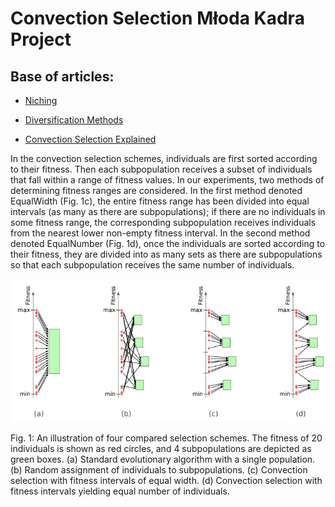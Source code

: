 # Convection Selection Młoda Kadra Project

## Base of articles:

- [Niching](https://drive.google.com/file/d/1XP7q9zo72OYlNCa-IFHaI9lHTtRJomYN/view)

- [Diversification Methods](https://drive.google.com/file/d/1XI1p5CiWTVcgzPiBgKKXUSb0-4IlgrNB/view)

- [Convection Selection Explained](http://www.framsticks.com/files/common/TournamentBasedConvectionSelectionEvolutionary.pdf)


In the convection selection schemes, individuals are first sorted according to
their fitness. Then each subpopulation receives a subset of individuals that fall
within a range of fitness values. In our experiments, two methods of determining
fitness ranges are considered. In the first method denoted EqualWidth (Fig. 1c),
the entire fitness range has been divided into equal intervals (as many as there
are subpopulations); if there are no individuals in some fitness range, the corresponding subpopulation receives individuals from the nearest lower non-empty
fitness interval. In the second method denoted EqualNumber (Fig. 1d), once the
individuals are sorted according to their fitness, they are divided into as many
sets as there are subpopulations so that each subpopulation receives the same
number of individuals.

![Scheme](https://github.com/bujowskis/mk/blob/master/Convection%20Selection%20Scheme.jpg?raw=true "Scheme")

Fig. 1: An illustration of four compared selection schemes. The fitness of 20 individuals is shown as red circles, and 4 subpopulations are depicted as green
boxes. (a) Standard evolutionary algorithm with a single population. (b) Random assignment of individuals to subpopulations. (c) Convection selection with
fitness intervals of equal width. (d) Convection selection with fitness intervals
yielding equal number of individuals.
